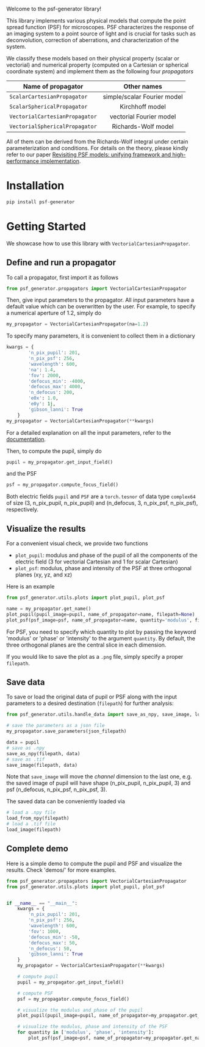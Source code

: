 Welcome to the psf-generator library!

This library implements various physical models that compute the point spread function (PSF) for microscopes. 
PSF characterizes the response of an imaging system to a point source of light and is crucial for tasks such as 
deconvolution, correction of aberrations, and characterization of the system.

We classify these models based on their physical property (scalar or vectorial) and numerical property (computed on a 
Cartesian or spherical coordinate system) and implement them as the following four
_propagators_

| Name of propagator             |         Other names         |
|--------------------------------|:---------------------------:|
| `ScalarCartesianPropagator`    | simple/scalar Fourier model |
| `ScalarSphericalPropagator`    |       Kirchhoff model       |
| `VectorialCartesianPropagator` |   vectorial Fourier model   |
| `VectorialSphericalPropagator` |     Richards-Wolf model     |

All of them can be derived from the Richards-Wolf integral under certain parameterization and conditions.
For details on the theory, please kindly refer to our paper
[Revisiting PSF models: unifying framework and high-performance implementation](todo:addlink).

# Installation
```python
pip install psf-generator
```

# Getting Started
We showcase how to use this library with `VectorialCartesianPropagator`.

## Define and run a propagator
To call a propagator, first import it as follows
```python
from psf_generator.propagators import VectorialCartesianPropagator
```

Then, give input parameters to the propagator.
All input parameters have a default value which can be overwritten by the user.
For example, to specify a numerical aperture of 1.2, simply do
```python
my_propagator = VectorialCartesianPropagator(na=1.2)
```

To specify many parameters, it is convenient to collect them in a dictionary
```python
kwargs = {
        'n_pix_pupil': 201,
        'n_pix_psf': 256,
        'wavelength': 600,
        'na': 1.4,
        'fov': 2000,
        'defocus_min': -4000,
        'defocus_max': 4000,
        'n_defocus': 200,
        'e0x': 1.0,
        'e0y': 1j,
        'gibson_lanni': True
    }
my_propagator = VectorialCartesianPropagator(**kwargs)
```
For a detailed explanation on all the input parameters, refer to the [documentation](TODO:addlink).

Then, to compute the pupil, simply do

```python
pupil = my_propagator.get_input_field()
```

and the PSF
```python
psf = my_propagator.compute_focus_field()
```

Both electric fields `pupil` and `PSF` are a `torch.tesnor` of data type `complex64` of size (3, n_pix_pupil, n_pix_pupil) and 
(n_defocus, 3, n_pix_psf, n_pix_psf), respectively.

## Visualize the results
For a convenient visual check, we provide two functions
- `plot_pupil`: modulus and phase of the pupil of all the components of the electric field (3 for vectorial Cartesian and 1 for scalar Cartesian)
- `plot_psf`: modulus, phase and intensity of the PSF at three orthogonal planes (xy, yz, and xz)

Here is an example
```python
from psf_generator.utils.plots import plot_pupil, plot_psf

name = my_propagator.get_name()
plot_pupil(pupil_image=pupil, name_of_propagator=name, filepath=None)
plot_psf(psf_image=psf, name_of_propagator=name, quantity='modulus', filepath=None)
```

For PSF, you need to specify which quantity to plot by passing the keyword 'modulus' or 'phase' or 'intensity' to the
argument `quantity`.
By default, the three orthogonal planes are the central slice in each dimension.

If you would like to save the plot as a `.png` file, simply specify a proper `filepath`.

## Save data
To save or load the original data of pupil or PSF along with the input parameters to a desired destination (`filepath`)
for further analysis:

```python
from psf_generator.utils.handle_data import save_as_npy, save_image, load_from_npy, load_image

# save the parameters as a json file
my_propagator.save_parameters(json_filepath)

data = pupil
# save as .npy
save_as_npy(filepath, data)
# save as .tif
save_image(filepath, data)
```

Note that `save_image` will move the _channel_ dimension to the last one, e.g. the saved image of pupil will have shape
(n_pix_pupil, n_pix_pupil, 3) and psf (n_defocus, n_pix_psf, n_pix_psf, 3).

The saved data can be conveniently loaded via
```python
# load a .npy file
load_from_npy(filepath)
# load a .tif file
load_image(filepath)
```

## Complete demo
Here is a simple demo to compute the pupil and PSF and visualize the results.
Check 'demos/' for more examples.

```python
from psf_generator.propagators import VectorialCartesianPropagator
from psf_generator.utils.plots import plot_pupil, plot_psf


if __name__ == "__main__":
    kwargs = {
        'n_pix_pupil': 201,
        'n_pix_psf': 256,
        'wavelength': 600,
        'fov': 1000,
        'defocus_min': -50,
        'defocus_max': 50,
        'n_defocus': 50,
        'gibson_lanni': True
    }
    my_propagator = VectorialCartesianPropagator(**kwargs)

    # compute pupil
    pupil = my_propagator.get_input_field()

    # compute PSF
    psf = my_propagator.compute_focus_field()

    # visualize the modulus and phase of the pupil
    plot_pupil(pupil_image=pupil, name_of_propagator=my_propagator.get_name(), filepath=None)

    # visualize the modulus, phase and intensity of the PSF
    for quantity in ['modulus', 'phase', 'intensity']:
        plot_psf(psf_image=psf, name_of_propagator=my_propagator.get_name(), quantity=quantity, filepath=None)
```
